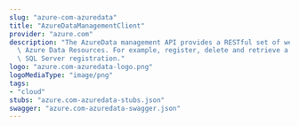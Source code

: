 ```yaml
---
slug: "azure-com-azuredata"
title: "AzureDataManagementClient"
provider: "azure.com"
description: "The AzureData management API provides a RESTful set of web APIs to manage\
  \ Azure Data Resources. For example, register, delete and retrieve a SQL Server,\
  \ SQL Server registration."
logo: "azure.com-azuredata-logo.png"
logoMediaType: "image/png"
tags:
- "cloud"
stubs: "azure.com-azuredata-stubs.json"
swagger: "azure.com-azuredata-swagger.json"
---
```

